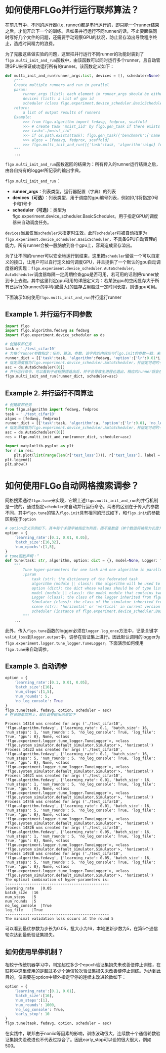 # 如何使用FLGo并行运行联邦算法？ 

在前几节中，不同的运行器(i.e. runner)都是串行运行的，即只能一个runner结束之后，才能开启下一个的训练。且如果并行运行不同runner的话，不止要面临同时写好几个文件的问题，还需要手动观察GPU的状况，防止显存溢出导致程序终止，造成时间精力的浪费。

为了克服这些做实验的问题，这里把并行运行不同runner的功能封装到了`flgo.multi_init_and_run`函数中，由该函数可以同时运行多个runner，且自动管理GPU来保证成功运行所有的runner。该函数定义如下：


```python
def multi_init_and_run(runner_args:list, devices = [], scheduler=None):
    r"""
    Create multiple runners and run in parallel
    param:
        runner_args (list): each element in runner_args should be either a dict or a tuple or parameters
        devices (list): a list of gpu id
        scheduler (class flgo.experiment.device_scheduler.BasicScheduler): GPU scheduler
    return:
        a list of output results of runners
    Example:
        >>> from flgo.algorithm import fedavg, fedprox, scaffold
        >>> # create task 'mnist_iid' by flgo.gen_task if there exists no such task
        >>> task='./mnist_iid'
        >>> if os.path.exists(task): flgo.gen_task({'benchmark':{'name':'flgo.benchmark.mnist_classification'}, 'partitioner':{'name':'IIDPartitioner','para':{'num_clients':100}}}, task)
        >>> algos = [fedavg, fedprox, scaffold]
        >>> flgo.multi_init_and_run([{'task':task, 'algorithm':algo} for algo in algos], devices=[0])
    """
    ...
```

`flgo.multi_init_and_run`函数返回的结果为：所有传入的runner运行结束之后，由各自持有的logger所记录的输出字典。

`flgo.multi_init_and_run`：
* **runner_args**：列表类型，运行器配置（字典）的列表
* **devices（可选）**：列表类型，用于调度的gpu编号列表，例如\[0,1\]将指定0号卡和1号卡
* **scheduler（可选）**：类型为flgo.experiment.device_scheduler.BasicScheduler。用于指定GPU的调度器来自动调度任务。

`devices`当且仅当`scheduler`未指定时生效，此时`scheduler`将被自动指定为`flgo.experiment.device_scheduler.BasicScheduler`，不具备GPU自动管理的能力，所有runner会被一股脑放到各个gpu上，容易造成显存溢出。

为了让不同的runner可以安全地运行到结束，这里把`scheduler`留做一个可以自定义的接口，让用户可以自行定义如何调度GPU，并且提供了一个默认的gpu自动调度器的实现：`flgo.experiment.device_scheduler.AutoScheduler`。`AutoScheduler`调度器每隔一定周期检查gpu是否可用，若可用的话则把runner放到卡上去跑。其中这里判定gpu可用的详细定义为：若某张gpu的空闲显存大于所有已运行的runner的平均(或最大)的显存占用超过一定时间长度，则该gpu可用。

下面演示如何使用`flgo.multi_init_and_run`并行运行runner

## Example 1. 并行运行不同参数


```python
import flgo
import flgo.algorithm.fedavg as fedavg
import flgo.experiment.device_scheduler as ds
```


```python
# 创建联邦任务
task = './test_cifar10'
# 为每个runner参数指定：任务、算法、参数，该字典的内容应与flgo.init的参数一致，未填写的项将使用默认值。
runner_dict = [{'task':task, 'algorithm':fedavg, 'option':{'lr':0.01*i, 'no_log_console':True, 'num_rounds':5}} for i in range(1,6)]
# 指定调度器为flgo.experiment.device_scheduler.AutoScheduler，并指定可用的卡为0号卡
asc = ds.AutoScheduler([0])
# 并行运行命令，可以看到子进程报错退出后，并不会导致主进程也退出，相应的runner将会在合适的时刻被再次运行，直至所有runner成功运行结束。
flgo.multi_init_and_run(runner_dict, scheduler=asc)
```

## Example 2. 并行运行不同算法


```python
# 创建联邦任务
from flgo.algorithm import fedavg, fedprox
task = './test_cifar10'
algos = [fedavg, fedprox]
runner_dict = [{'task':task, 'algorithm':a, 'option':{'lr':0.01, 'no_log_console':True, 'num_steps':1,'num_rounds':2}} for a in algos]
# 指定调度器为flgo.experiment.device_scheduler.AutoScheduler，并指定可用的卡为0号卡
asc = ds.AutoScheduler([0])
res = flgo.multi_init_and_run(runner_dict, scheduler=asc)
```


```python
import matplotlib.pyplot as plt
for r in res:
    plt.plot(list(range(len(r['test_loss']))), r['test_loss'], label = r['option']['algorithm'])
plt.legend()
plt.show()
```

# 如何使用FLGo自动网格搜索调参？ 

网格搜索通过`flgo.tune`来实现，它跟上述`flgo.multi_init_and_run`的并行机制是一致的，通过指定`scheduler`来自动并行运行命令。两者的区别在于传入的参数不同，其中`flgo.tune`的输入`flgo.init`具有相同的形式如下，和`flgo.init`的参数区别在于`option`


```python
# option定义示例如下，其中每个关键字被指定为列表，而不是数值（单个数值将被视为长度为1的列表）。调参的范围为所有列表的值排列组合构成的网格
option = {
    'learning_rate':[0.1, 0.01, 0.05],
    'batch_size':[16,32],
    'num_epochs':[1,5],
}
# tune函数声明：“
def tune(task: str, algorithm, option: dict = {}, model=None, Logger: flgo.experiment.logger.BasicLogger = flgo.experiment.logger.tune_logger.TuneLogger, Simulator: BasicSimulator=flgo.system_simulator.DefaultSimulator, scene='horizontal', scheduler=None):
    """
        Tune hyper-parameters for one task and one algorithm in parallel.
        :param
            task (str): the dictionary of the federated task
            algorithm (module || class): the algorithm will be used to optimize the model in federated manner, which must contain pre-defined attributions (e.g. algorithm.Server and algorithm.Client for horizontal federated learning)
            option (dict): the dict whose values should be of type list to construct the combinations
            model (module || class): the model module that contains two methods: model.init_local_module(object) and model.init_global_module(object)
            Logger (class): the class of the logger inherited from flgo.experiment.logger.BasicLogger
            Simulator (class): the class of the simulator inherited from flgo.system_simulator.BasicSimulator
            scene (str): 'horizontal' or 'vertical' in current version of FLGo
            scheduler (instance of flgo.experiment.device_scheduler.BasicScheduler): GPU scheduler that schedules GPU by checking their availability
        """
    ...
```

此外，传入`flgo.tune`函数的logger必须在`logger.log_once`方法中，记录关键字`valid_loss`到`logger.output`中，调参在验证集上进行。因此默认调用的logger为`flgo.experiment.logger.tune_logger.TuneLogger`。下面演示如何使用`flgo.tune`来自动调参。


## Example 3. 自动调参 


```python
option = {
    'learning_rate':[0.1, 0.01, 0.05],
    'batch_size':[16],
    'num_steps':[1,5],
    'num_rounds': 5,
    'no_log_console': True
}
flgo.tune(task, fedavg, option, scheduler = asc)
# 在该简单网格上，最后调参输出结果如下
```

    Process 14314 was created for args ('./test_cifar10', 'flgo.algorithm.fedavg', {'learning_rate': 0.1, 'batch_size': 16, 'num_steps': 1, 'num_rounds': 5, 'no_log_console': True, 'log_file': True, 'gpu': 0}, None, <class 'flgo.experiment.logger.tune_logger.TuneLogger'>, <class 'flgo.system_simulator.default_simulator.Simulator'>, 'horizontal')
    Process 14523 was created for args ('./test_cifar10', 'flgo.algorithm.fedavg', {'learning_rate': 0.1, 'batch_size': 16, 'num_steps': 5, 'num_rounds': 5, 'no_log_console': True, 'log_file': True, 'gpu': 0}, None, <class 'flgo.experiment.logger.tune_logger.TuneLogger'>, <class 'flgo.system_simulator.default_simulator.Simulator'>, 'horizontal')
    Process 14621 was created for args ('./test_cifar10', 'flgo.algorithm.fedavg', {'learning_rate': 0.01, 'batch_size': 16, 'num_steps': 1, 'num_rounds': 5, 'no_log_console': True, 'log_file': True, 'gpu': 0}, None, <class 'flgo.experiment.logger.tune_logger.TuneLogger'>, <class 'flgo.system_simulator.default_simulator.Simulator'>, 'horizontal')
    Process 14746 was created for args ('./test_cifar10', 'flgo.algorithm.fedavg', {'learning_rate': 0.01, 'batch_size': 16, 'num_steps': 5, 'num_rounds': 5, 'no_log_console': True, 'log_file': True, 'gpu': 0}, None, <class 'flgo.experiment.logger.tune_logger.TuneLogger'>, <class 'flgo.system_simulator.default_simulator.Simulator'>, 'horizontal')
    Process 14826 was created for args ('./test_cifar10', 'flgo.algorithm.fedavg', {'learning_rate': 0.05, 'batch_size': 16, 'num_steps': 1, 'num_rounds': 5, 'no_log_console': True, 'log_file': True, 'gpu': 0}, None, <class 'flgo.experiment.logger.tune_logger.TuneLogger'>, <class 'flgo.system_simulator.default_simulator.Simulator'>, 'horizontal')
    Process 14938 was created for args ('./test_cifar10', 'flgo.algorithm.fedavg', {'learning_rate': 0.05, 'batch_size': 16, 'num_steps': 5, 'num_rounds': 5, 'no_log_console': True, 'log_file': True, 'gpu': 0}, None, <class 'flgo.experiment.logger.tune_logger.TuneLogger'>, <class 'flgo.system_simulator.default_simulator.Simulator'>, 'horizontal')
    The optimal combination of hyper-parameters is:
    -----------------------------------------------
    learning_rate	|0.05
    batch_size	|16
    num_steps	|5
    num_rounds	|5
    no_log_console	|True
    log_file	|True
    -----------------------------------------------
    The minimal validation loss occurs at the round 5


可以看到最优参数为步长为0.05，批大小为16，本地更新步数为5，在第5个通信轮次达到最低验证集损失。

## 如何使用早停机制？ 

相较于传统机器学习中，判定超过多少个epoch验证集损失未改善便停止训练，在联邦中这里使用的是超过多少个通信轮次验证集损失未改善便停止训练。为达到此目的，仅需要在option中额外指定早停的连续未改进轮数如下：


```python
option = {
    'learning_rate':[0.1, 0.01],
    'batch_size':[16],
    'num_steps':[1],
    'num_rounds': 1000,
    'no_log_console': True，
    'early_stop': 10
}
flgo.tune(task, fedavg, option, scheduler = asc)
```

在实践中，联邦由于noniid等因素的影响，训练波动很大，连续数十个通信轮数验证集损失没改进也不代表过拟合了。因此early_stop可以设的很大很大，例如500。
